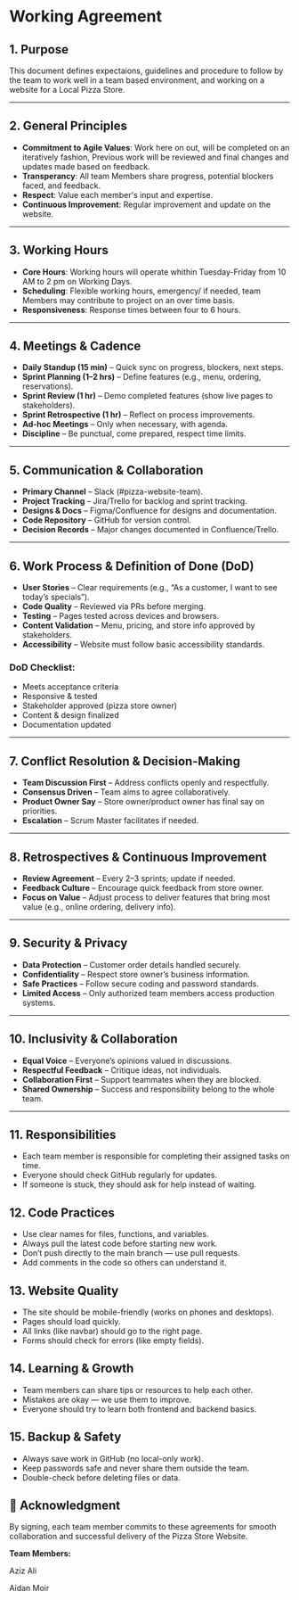 # Working Agreement  

## 1. Purpose  
This document defines expectaions, guidelines and procedure to follow by the team to work well in a team based environment, and working on a website for a Local Pizza Store.  

---

## 2. General Principles  
- **Commitment to Agile Values**: Work here on out, will be completed on an iteratively fashion, Previous work will be reviewed and final changes and updates made based on feedback.  
- **Transperancy**: All team Members share progress, potential blockers faced, and feedback.  
- **Respect**: Value each member's input and expertise.  
- **Continuous Improvement**: Regular improvement and update on the website.  

---

## 3. Working Hours  
- **Core Hours**: Working hours will operate whithin Tuesday-Friday from 10 AM to 2 pm on Working Days.  
- **Scheduling**: Flexible working hours, emergency/ if needed, team Members may contribute to project on an over time basis.  
- **Responsiveness**: Response times between four to 6 hours.  

---

## 4. Meetings & Cadence  
- **Daily Standup (15 min)** – Quick sync on progress, blockers, next steps.  
- **Sprint Planning (1–2 hrs)** – Define features (e.g., menu, ordering, reservations).  
- **Sprint Review (1 hr)** – Demo completed features (show live pages to stakeholders).  
- **Sprint Retrospective (1 hr)** – Reflect on process improvements.  
- **Ad-hoc Meetings** – Only when necessary, with agenda.  
- **Discipline** – Be punctual, come prepared, respect time limits.  

---

## 5. Communication & Collaboration  
- **Primary Channel** – Slack (#pizza-website-team).  
- **Project Tracking** – Jira/Trello for backlog and sprint tracking.  
- **Designs & Docs** – Figma/Confluence for designs and documentation.  
- **Code Repository** – GitHub for version control.  
- **Decision Records** – Major changes documented in Confluence/Trello.  

---

## 6. Work Process & Definition of Done (DoD)  
- **User Stories** – Clear requirements (e.g., “As a customer, I want to see today’s specials”).  
- **Code Quality** – Reviewed via PRs before merging.  
- **Testing** – Pages tested across devices and browsers.  
- **Content Validation** – Menu, pricing, and store info approved by stakeholders.  
- **Accessibility** – Website must follow basic accessibility standards.  

### DoD Checklist:  
- Meets acceptance criteria  
- Responsive & tested  
- Stakeholder approved (pizza store owner)  
- Content & design finalized  
- Documentation updated  

---

## 7. Conflict Resolution & Decision-Making  
- **Team Discussion First** – Address conflicts openly and respectfully.  
- **Consensus Driven** – Team aims to agree collaboratively.  
- **Product Owner Say** – Store owner/product owner has final say on priorities.  
- **Escalation** – Scrum Master facilitates if needed.  

---

## 8. Retrospectives & Continuous Improvement  
- **Review Agreement** – Every 2–3 sprints; update if needed.  
- **Feedback Culture** – Encourage quick feedback from store owner.  
- **Focus on Value** – Adjust process to deliver features that bring most value (e.g., online ordering, delivery info).  

---

## 9. Security & Privacy  
- **Data Protection** – Customer order details handled securely.  
- **Confidentiality** – Respect store owner’s business information.  
- **Safe Practices** – Follow secure coding and password standards.  
- **Limited Access** – Only authorized team members access production systems.  

---

## 10. Inclusivity & Collaboration  
- **Equal Voice** – Everyone’s opinions valued in discussions.  
- **Respectful Feedback** – Critique ideas, not individuals.  
- **Collaboration First** – Support teammates when they are blocked.  
- **Shared Ownership** – Success and responsibility belong to the whole team.  

---

## 11. Responsibilities
- Each team member is responsible for completing their assigned tasks on time.
- Everyone should check GitHub regularly for updates.
- If someone is stuck, they should ask for help instead of waiting.

## 12. Code Practices
- Use clear names for files, functions, and variables.
- Always pull the latest code before starting new work.
- Don’t push directly to the main branch — use pull requests.
- Add comments in the code so others can understand it.

## 13. Website Quality
- The site should be mobile-friendly (works on phones and desktops).
- Pages should load quickly.
- All links (like navbar) should go to the right page.
- Forms should check for errors (like empty fields).

## 14. Learning & Growth
- Team members can share tips or resources to help each other.
- Mistakes are okay — we use them to improve.
- Everyone should try to learn both frontend and backend basics.

## 15. Backup & Safety
- Always save work in GitHub (no local-only work).
- Keep passwords safe and never share them outside the team.
- Double-check before deleting files or data.

## 📝 Acknowledgment  
By signing, each team member commits to these agreements for smooth collaboration and successful delivery of the Pizza Store Website.  

**Team Members:** 

Aziz Ali

Aidan Moir
